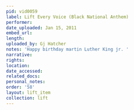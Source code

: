 ```yaml
---
pid: vid0059
label: Lift Every Voice (Black National Anthem)
performer: 
date_uploaded: Jan 15, 2011
embed_url: 
length: 
uploaded_by: Gj Hatcher
notes: 'Happy birthday martin Luther King jr. '
narrative: 
rights: 
location: 
date_accessed: 
related_docs: 
personal_notes: 
order: '58'
layout: lift_item
collection: lift
---
```

